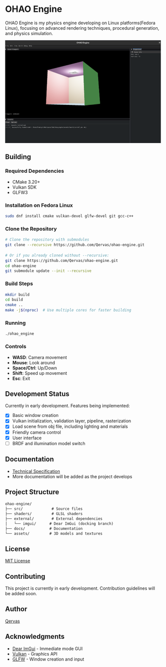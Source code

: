 # OHAO Engine

OHAO Engine is my physics engine developing on Linux platforms(Fedora Linux), focusing on advanced rendering techniques, procedural generation, and physics simulation.


![1733708535551](image/README/1733708535551.png)

## Building

### Required Dependencies

- CMake 3.20+
- Vulkan SDK
- GLFW3

### Installation on Fedora Linux

```bash
sudo dnf install cmake vulkan-devel glfw-devel git gcc-c++
```

### Clone the Repository

```bash
# Clone the repository with submodules
git clone --recursive https://github.com/Qervas/ohao-engine.git

# Or if you already cloned without --recursive:
git clone https://github.com/Qervas/ohao-engine.git
cd ohao-engine
git submodule update --init --recursive
```

### Build Steps

```bash
mkdir build
cd build
cmake ..
make -j$(nproc)  # Use multiple cores for faster building
```

### Running

```bash
./ohao_engine
```

### Controls

- **WASD**: Camera movement
- **Mouse**: Look around
- **Space/Ctrl**: Up/Down
- **Shift**: Speed up movement
- **Esc**: Exit

## Development Status

Currently in early development. Features being implemented:

- [X] Basic window creation
- [X] Vulkan initialization, validation layer, pipeline, rasterization
- [X] Load scene from obj file, including lighting and materials
- [X] Friendly camera control
- [X] User interface
- [ ] BRDF and illumination model switch

## Documentation

- [Technical Specification](docs/TECHNICAL_SPEC.md)
- More documentation will be added as the project develops

## Project Structure

```
ohao-engine/
├── src/             # Source files
├── shaders/         # GLSL shaders
├── external/        # External dependencies
│   └── imgui/      # Dear ImGui (docking branch)
├── docs/           # Documentation
└── assets/         # 3D models and textures
```

## License

[MIT License](LICENSE)

## Contributing

This project is currently in early development. Contribution guidelines will be added soon.

## Author

[Qervas](mailto:djmax96945147@outlook.com)

## Acknowledgments

- [Dear ImGui](https://github.com/ocornut/imgui) - Immediate mode GUI
- [Vulkan](https://www.vulkan.org/) - Graphics API
- [GLFW](https://www.glfw.org/) - Window creation and input
